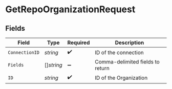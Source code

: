 # GetRepoOrganizationRequest


## Fields

| Field                            | Type                             | Required                         | Description                      |
| -------------------------------- | -------------------------------- | -------------------------------- | -------------------------------- |
| `ConnectionID`                   | *string*                         | :heavy_check_mark:               | ID of the connection             |
| `Fields`                         | []*string*                       | :heavy_minus_sign:               | Comma-delimited fields to return |
| `ID`                             | *string*                         | :heavy_check_mark:               | ID of the Organization           |